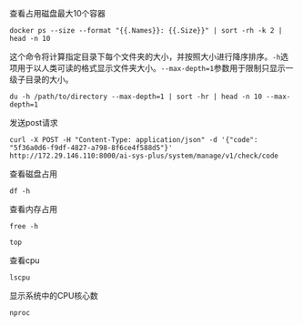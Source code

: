 查看占用磁盘最大10个容器

```shell
docker ps --size --format "{{.Names}}: {{.Size}}" | sort -rh -k 2 | head -n 10
```

这个命令将计算指定目录下每个文件夹的大小，并按照大小进行降序排序。`-h`选项用于以人类可读的格式显示文件夹大小。`--max-depth=1`参数用于限制只显示一级子目录的大小。

```shell
du -h /path/to/directory --max-depth=1 | sort -hr | head -n 10 --max-depth=1
```

发送post请求

```shell
curl -X POST -H "Content-Type: application/json" -d '{"code": "5f36a0d6-f9df-4827-a798-8f6ce4f588d5"}' http://172.29.146.110:8000/ai-sys-plus/system/manage/v1/check/code
```

查看磁盘占用

```shell
df -h
```

查看内存占用

```shell
free -h
```

```shell
top
```

查看cpu

```shell
lscpu
```

显示系统中的CPU核心数

```shell
nproc
```
